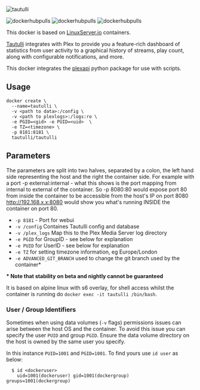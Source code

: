 [linuxserverurl]: https://linuxserver.io
[appurl]: https://github.com/tautulli/tautulli
[hub]: https://hub.docker.com/r/tautulli/tautulli/

![tautulli](https://raw.githubusercontent.com/Tautulli/Tautulli-Docker/master/img/logo-tautulli-docker.png)

![dockerhubpulls](https://img.shields.io/docker/pulls/tautulli/tautulli.svg)
![dockerhubpulls](https://img.shields.io/docker/stars/tautulli/tautulli.svg)
![dockerhubpulls](https://img.shields.io/docker/build/tautulli/tautulli.svg)

This docker is based on [LinuxServer.io][linuxserverurl] containers.

[Tautulli][appurl] integrates with Plex to provide you a feature-rich dashboard of statistics from user activity to a graphical history of streams, play count, along with configurable notifications, and more.

This docker integrates the [plexapi](https://github.com/pkkid/python-plexapi) python package for use with scripts.


## Usage

```
docker create \
  --name=tautulli \
  -v <path to data>:/config \
  -v <path to plexlogs>:/logs:ro \
  -e PGID=<gid> -e PUID=<uid>  \
  -e TZ=<timezone> \
  -p 8181:8181 \
  tautulli/tautulli
```

## Parameters

The parameters are split into two halves, separated by a colon, the left hand side representing the host and the right the container side.
For example with a port -p external:internal - what this shows is the port mapping from internal to external of the container.
So -p 8080:80 would expose port 80 from inside the container to be accessible from the host's IP on port 8080
http://192.168.x.x:8080 would show you what's running INSIDE the container on port 80.


* `-p 8181` - Port for webui
* `-v /config` Containes Tautulli config and database
* `-v /plex_logs` Map this to the Plex Media Server log directory
* `-e PGID` for GroupID - see below for explanation
* `-e PUID` for UserID - see below for explanation
* `-e TZ` for setting timezone information, eg Europe/London
* `-e ADVANCED_GIT_BRANCH` used to change the git branch used by the container*

**\* Note that stability on beta and nightly cannot be guaranteed**

It is based on alpine linux with s6 overlay, for shell access whilst the container is running do `docker exec -it tautulli /bin/bash`.

### User / Group Identifiers

Sometimes when using data volumes (`-v` flags) permissions issues can arise between the host OS and the container. To avoid this issue you can specify the user `PUID` and group `PGID`. Ensure the data volume directory on the host is owned by the same user you specify.

In this instance `PUID=1001` and `PGID=1001`. To find yours use `id user` as below:

```
  $ id <dockeruser>
    uid=1001(dockeruser) gid=1001(dockergroup) groups=1001(dockergroup)
```

